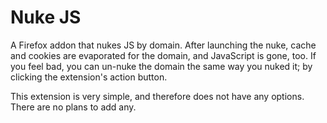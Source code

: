 # Nuke JS

A Firefox addon that nukes JS by domain. After launching the nuke, cache and cookies are evaporated for the domain, and JavaScript is gone, too. If you feel bad, you can un-nuke the domain the same way you nuked it; by clicking the extension's action button.

This extension is very simple, and therefore does not have any options. There are no plans to add any.
